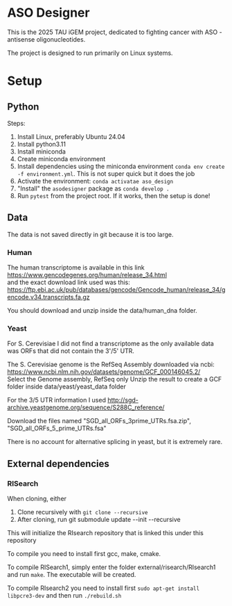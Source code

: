 # ASO Designer

This is the 2025 TAU iGEM project, dedicated to fighting cancer with ASO - antisense oligonucleotides.

The project is designed to run primarily on Linux systems.

# Setup

## Python
Steps:
1. Install Linux, preferably Ubuntu 24.04 
2. Install python3.11
3. Install miniconda
4. Create miniconda environment
5. Install dependencies using the miniconda environment `conda env create -f environment.yml`. This is not super quick but it does the job
6. Activate the environment: `conda activatae aso_design`
7. "Install" the `asodesigner` package as `conda develop .`
8. Run `pytest` from the project root. If it works, then the setup is done!


## Data
The data is not saved directly in git because it is too large.

### Human
The human transcriptome is available in this link  https://www.gencodegenes.org/human/release_34.html <br/>
and the exact download link used was this:
https://ftp.ebi.ac.uk/pub/databases/gencode/Gencode_human/release_34/gencode.v34.transcripts.fa.gz

You should download and unzip inside the data/human_dna folder.

### Yeast
For S. Cerevisiae I did not find a transcriptome as the only available data was ORFs that did not contain the 3'/5' UTR.

The S. Cerevisiae genome is the RefSeq Assembly downloaded via ncbi:
https://www.ncbi.nlm.nih.gov/datasets/genome/GCF_000146045.2/ <br>
Select the Genome assembly, RefSeq only
Unzip the result to create a GCF folder inside data/yeast/yeast_data folder


For the 3/5 UTR information I used 
http://sgd-archive.yeastgenome.org/sequence/S288C_reference/ <br>

Download the files named "SGD_all_ORFs_3prime_UTRs.fsa.zip", "SGD_all_ORFs_5_prime_UTRs.fsa"

There is no account for alternative splicing in yeast, but it is extremely rare.

## External dependencies

### RISearch

When cloning, either
1. Clone recursively with `git clone --recursive`
2. After cloning, run git submodule update --init --recursive 

This will initialize the RIsearch repository that is linked this under this repository

To compile you need to install first gcc, make, cmake.

To compile RISearch1, simply enter the folder external/risearch/RIsearch1 and run `make`. The executable will be created.

To compile RIsearch2 you need to install first `sudo apt-get install libpcre3-dev` and then run `./rebuild.sh`
